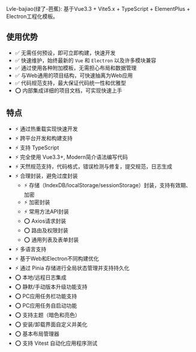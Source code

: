 Lvle-bajiao(绿了-芭蕉): 基于Vue3.3 + Vite5.x + TypeScript + ElementPlus + Electron工程化模板。

## 使用优势

- ✅ 无需任何预设，即可立即构建，快速开发
- ✅ 快速维护，始终最新的 `Vue` 和 `Electron` 以及许多模块兼容
- ✅ 通过使用各种附加模板，无需担心布局和数据管理
- ✅ 与Web通用的项目结构，可快速抽离为Web应用
- ✅ 代码规范支持，最大保证代码统一性和优雅型
- ⭕ 内部集成详细的项目文档，可实现快速上手

## 特点

- ⚡️ 通过热重载实现快速开发
- ⚡️ 跨平台开发和构建支持
- ⚡️ 支持 TypeScript
- ⚡️ 完全使用 Vue3.3+, Modern简介语法编写代码
- ⚡️ 天然规范支持，代码格式，错误检测与修复，提交规范，日志生成
- ⚡️ 合理封装，避免过度封装
  - ⚡️ 存储（IndexDB/localStorage/sessionStorage）封装，支持有效期、加密
  - ⚡️ 加密封装
  - ⚡️ 常用方法API封装
  - ⭕ Axios请求封装
  - ⭕ 路由及权限封装
  - ⭕ 通用列表及表单封装
- ⚡️ 多语言支持
- ⚡️ 基于Web和Electron不同构建优化
- ⚡️ 通过 Pinia 存储进行全局状态管理并支持持久化
- ⭕ 本地/远程日志集成
- ⭕ 静默/手动版本升级功能支持
- ⭕ PC应用任务栏功能支持
- ⭕ PC应用任务自启动功能
- ⭕ 支持主题（暗色和亮色）
- ⭕ 安装/卸载界面自定义并美化
- ⭕ 基本布局管理器
- ⭕ 支持 Vitest 自动化应用程序测试

